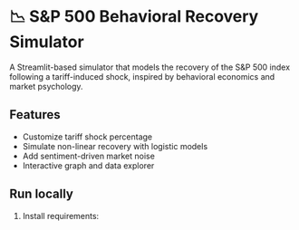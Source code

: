 # 📉 S&P 500 Behavioral Recovery Simulator

A Streamlit-based simulator that models the recovery of the S&P 500 index following a tariff-induced shock, inspired by behavioral economics and market psychology.

## Features
- Customize tariff shock percentage
- Simulate non-linear recovery with logistic models
- Add sentiment-driven market noise
- Interactive graph and data explorer

## Run locally

1. Install requirements:
